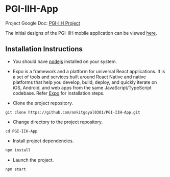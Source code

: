 # PGI-IIH-App

Project Google Doc: [PGI-IIH Project](https://docs.google.com/document/d/1c0i7CWvFe74oSjB3lPAtZl99W_M7GasYaEsfCHuchIc/edit?usp=drivesdk)

The initial designs of the PGI-IIH mobile application can be viewed [here](https://www.figma.com/file/HkXxXZZiccxzgSRqaakuyG/PGI-project?node-id=1%3A2).

## Installation Instructions

- You should have [nodejs](https://nodejs.org/en/download/) installed on your system.

- Expo is a framework and a platform for universal React applications. It is a set of tools and services built around React Native and native platforms that help you develop, build, deploy, and quickly iterate on iOS, Android, and web apps from the same JavaScript/TypeScript codebase. Refer [Expo](https://docs.expo.dev/get-started/installation/) for installation steps.

- Clone the project repository.

```
git clone https://github.com/ankitgoyal0301/PGI-IIH-App.git
```
- Change directory to the project repository.

```
cd PGI-IIH-App
```
- Install project dependencies.

```javascript
npm install
```
- Launch the project.

```javascript
npm start
```
